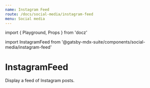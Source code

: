 ```yaml
---
name: Instagram Feed
route: /docs/social-media/instagram-feed
menu: Social media
---
```

import { Playground, Props } from 'docz'

import InstagramFeed from '@gatsby-mdx-suite/components/social-media/instagram-feed'

# InstagramFeed

Display a feed of Instagram posts.

<Props of={InstagramFeed} />

<Playground>
  <InstagramFeed />
</Playground>
